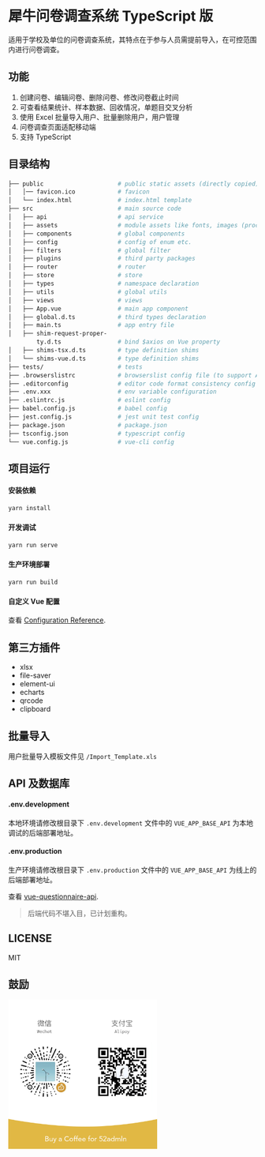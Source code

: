 # 犀牛问卷调查系统 TypeScript 版

适用于学校及单位的问卷调查系统，其特点在于参与人员需提前导入，在可控范围内进行问卷调查。

## 功能
1. 创建问卷、编辑问卷、删除问卷、修改问卷截止时间
2. 可查看结果统计、样本数据、回收情况，单题目交叉分析
3. 使用 Excel 批量导入用户、批量删除用户，用户管理
4. 问卷调查页面适配移动端
5. 支持 TypeScript

## 目录结构

```bash
├── public                     # public static assets (directly copied)
│   │── favicon.ico            # favicon
│   └── index.html             # index.html template
├── src                        # main source code
│   ├── api                    # api service
│   ├── assets                 # module assets like fonts, images (processed by webpack)
│   ├── components             # global components
│   ├── config                 # config of enum etc.
│   ├── filters                # global filter
│   ├── plugins                # third party packages
│   ├── router                 # router
│   ├── store                  # store
│   ├── types                  # namespace declaration
│   ├── utils                  # global utils
│   ├── views                  # views
│   ├── App.vue                # main app component
│   ├── global.d.ts            # third types declaration
│   ├── main.ts                # app entry file
│   ├── shim-request-proper-
        ty.d.ts                # bind $axios on Vue property
│   ├── shims-tsx.d.ts         # type definition shims
│   └── shims-vue.d.ts         # type definition shims
├── tests/                     # tests
├── .browserslistrc            # browserslist config file (to support Autoprefixer)
├── .editorconfig              # editor code format consistency config
├── .env.xxx                   # env variable configuration
├── .eslintrc.js               # eslint config
├── babel.config.js            # babel config
├── jest.config.js             # jest unit test config
├── package.json               # package.json
├── tsconfig.json              # typescript config
└── vue.config.js              # vue-cli config
```

## 项目运行

#### 安装依赖

```bash
yarn install
```

#### 开发调试

```bash
yarn run serve
```

#### 生产环境部署

```bash
yarn run build
```

#### 自定义 Vue 配置

查看 [Configuration Reference](https://cli.vuejs.org/config/). 

## 第三方插件

- xlsx
- file-saver
- element-ui
- echarts
- qrcode
- clipboard

## 批量导入

用户批量导入模板文件见 `/Import_Template.xls`

## API 及数据库

#### .env.development

本地环境请修改根目录下 `.env.development` 文件中的 `VUE_APP_BASE_API` 为本地调试的后端部署地址。

#### .env.production

生产环境请修改根目录下 `.env.production` 文件中的 `VUE_APP_BASE_API` 为线上的后端部署地址。

查看 [vue-questionnaire-api](https://github.com/52admln/vue-questionnaire-api). 

> 后端代码不堪入目，已计划重构。


## LICENSE

MIT

## 鼓励

<img src="https://raw.githubusercontent.com/52admln/static-images/master/img/donate.png" width="60%" />
